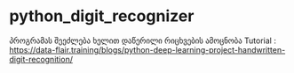 # python_digit_recognizer
პროგრამას შეეძლება ხელით დაწერილი რიცხვების ამოცნობა
Tutorial : https://data-flair.training/blogs/python-deep-learning-project-handwritten-digit-recognition/
